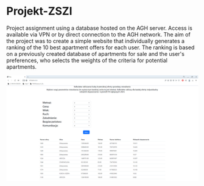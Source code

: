 # Projekt-ZSZI
Project assignment using a database hosted on the AGH server. Access is available via VPN or by direct connection to the AGH network. The aim of the project was to create a simple website that individually generates a ranking of the 10 best apartment offers for each user. The ranking is based on a previously created database of apartments for sale and the user's preferences, who selects the weights of the criteria for potential apartments.

<img src="https://github.com/DzikiCzosnek99/Projekt-ZSZI/blob/main/web.png?raw=true" alt="alt text" width="1100"/>
